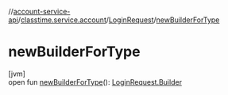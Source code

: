 //[account-service-api](../../../index.md)/[classtime.service.account](../index.md)/[LoginRequest](index.md)/[newBuilderForType](new-builder-for-type.md)

# newBuilderForType

[jvm]\
open fun [newBuilderForType](new-builder-for-type.md)(): [LoginRequest.Builder](-builder/index.md)
